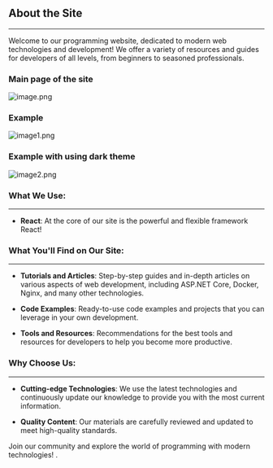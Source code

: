 ## About the Site
---
Welcome to our programming website, dedicated to modern web technologies and development! We offer a variety of resources and guides for developers of all levels, from beginners to seasoned professionals.

### Main page of the site
![image.png](https://i.postimg.cc/tTLJCFJ2/image.png)

### Example
![image1.png](https://i.postimg.cc/25ySQ0B0/image.png)

### Example with using dark theme
![image2.png](https://i.postimg.cc/bNwWN4XV/image.png)

### What We Use:
---

- **React**: At the core of our site is the powerful and flexible framework React!


### What You'll Find on Our Site:
---

- **Tutorials and Articles**: Step-by-step guides and in-depth articles on various aspects of web development, including ASP.NET Core, Docker, Nginx, and many other technologies.
  
- **Code Examples**: Ready-to-use code examples and projects that you can leverage in your own development.
  
- **Tools and Resources**: Recommendations for the best tools and resources for developers to help you become more productive.

### Why Choose Us:
---

- **Cutting-edge Technologies**: We use the latest technologies and continuously update our knowledge to provide you with the most current information.
  
- **Quality Content**: Our materials are carefully reviewed and updated to meet high-quality standards.


Join our community and explore the world of programming with modern technologies!
.
